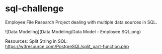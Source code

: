 # sql-challenge
Employee File Research Project dealing with multiple data sources in SQL. 

![Data Modeling](Data Modeling/Data Model - Employee SQL.png)

Resources:
Split String in SQL: https://w3resource.com/PostgreSQL/split_part-function.php 
